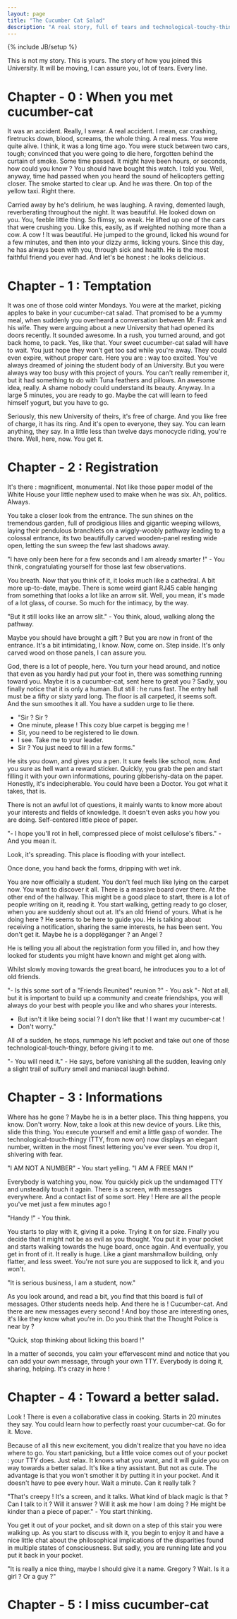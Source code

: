 ```yaml
---
layout: page
title: "The Cucumber Cat Salad"
description: "A real story, full of tears and technological-touchy-thingy."
---
```

{% include JB/setup %}

This is not my story. This is yours. The story of how you joined this University. It will be moving, I can assure you, lot of tears. Every line.

# Chapter - 0 : When you met cucumber-cat

It was an accident. Really, I swear. A real accident. I mean, car crashing, firetrucks down, blood, screams, the whole thing. A real mess.
You were quite alive. I think, it was a long time ago. You were stuck between two cars, tough; convinced that you were going to die here, forgotten behind the curtain of smoke.
Some time passed. It might have been hours, or seconds, how could you know ? You should have bought this watch. I told you. Well, anyway, time had passed when you heard the sound of helicopters getting closer. The smoke started to clear up. And he was there. On top of the yellow taxi. Right there.

Carried away by he's delirium, he was laughing. A raving, demented laugh, reverberating throughout the night.
It was beautiful.
He looked down on you. You, feeble little thing. So flimsy, so weak. He lifted up one of the cars that were crushing you. Like this, easily, as if weighted nothing more than a cow. A cow !
It was beautiful. He jumped to the ground, licked his wound for a few minutes, and then into your dizzy arms, licking yours.
Since this day, he has always been with you, through sick and health. He is the most faithful friend you ever had. And let's be honest : he looks delicious.

# Chapter - 1 : Temptation

It was one of those cold winter Mondays. You were at the market, picking apples to bake in your cucumber-cat salad. That promised to be a yummy meal, when suddenly you overheard a conversation between Mr. Frank and his wife. They were arguing about a new University that had opened its doors recently. It sounded awesome.
In a rush, you turned around, and got back home, to pack.
Yes, like that. Your sweet cucumber-cat salad will have to wait. You just hope they won't get too sad while you're away. They could even expire, without proper care.
Here you are : way too excited. You've always dreamed of joining the student body of an University. But you were always way too busy with this project of yours. You can't really remember it, but it had something to do with Tuna feathers and pillows. An awesome idea, really. A shame nobody could understand its beauty.
Anyway. In a large 5 minutes, you are ready to go. Maybe the cat will learn to feed himself yogurt, but you have to go.

Seriously, this new University of theirs, it's free of charge. And you like free of charge, it has its ring. And it's open to everyone, they say. You can learn anything, they say.
In a little less than twelve days monocycle riding, you're there. Well, here, now. You get it.

# Chapter - 2 : Registration

It's there : magnificent, monumental. Not like those paper model of the White House your little nephew used to make when he was six. Ah, politics. Always.

You take a closer look from the entrance. The sun shines on the tremendous garden, full of prodigious lilies and gigantic weeping willows, laying their pendulous branchlets on a wiggly-woobly pathway leading to a colossal entrance, its two beautifully carved wooden-panel resting wide open, letting the sun sweep the few last shadows away.

"I have only been here for a few seconds and I am already smarter !" - You think, congratulating yourself for those last few observations.

You breath. Now that you think of it, it looks much like a cathedral. A bit more up-to-date, maybe. There is some weird giant RJ45 cable hanging from something that looks a lot like an arrow slit.
Well, you mean, it's made of a lot glass, of course. So much for the intimacy, by the way.

"But it still looks like an arrow slit." - You think, aloud, walking along the pathway.

Maybe you should have brought a gift ?
But you are now in front of the entrance. It's a bit intimidating, I know. Now, come on. Step inside. It's only carved wood on those panels, I can assure you.

God, there is a lot of people, here. You turn your head around, and notice that even as you hardly had put your foot in, there was something running toward you. Maybe it is a cucumber-cat, sent here to great you ?
Sadly, you finally notice that it is only a human.
But still : he runs fast.
The entry hall must be a fifty or sixty yard long. The floor is all carpeted, it seems soft. And the sun smoothes it all. You have a sudden urge to lie there.

- "Sir ? Sir ?
- One minute, please ! This cozy blue carpet is begging me !
- Sir, you need to be registered to lie down.
- I see. Take me to your leader.
- Sir ? You just need to fill in a few forms."

He sits you down, and gives you a pen. It sure feels like school, now. And you sure as hell want a reward sticker. Quickly, you grab the pen and start filling it with your own informations, pouring gibberishy-data on the paper. Honestly, it's indecipherable. You could have been a Doctor. You got what it takes, that is.

There is not an awful lot of questions, it mainly wants to know more about your interests and fields of knowledge. It doesn't even asks you how you are doing. Self-centered little piece of paper.

"- I hope you'll rot in hell, compressed piece of moist cellulose's fibers." - And you mean it.

Look, it's spreading. This place is flooding with your intellect.

Once done, you hand back the forms, dripping with wet ink.

You are now officially a student. You don't feel much like lying on the carpet now. You want to discover it all.
There is a massive board over there. At the other end of the hallway. This might be a good place to start, there is a lot of people writing on it, reading it. You start walking, getting ready to go closer, when you are suddenly shout out at.
It's an old friend of yours. What is he doing here ?
He seems to be here to guide you. He is talking about receiving a notification, sharing the same interests, he has been sent. You don't get it. Maybe he is a dopplëganger ? an Angel ?

He is telling you all about the registration form you filled in, and how they looked for students you might have known and might get along with.

Whilst  slowly moving towards the great board, he introduces you to a lot of old friends.

"- Is this some sort of a "Friends Reunited" reunion ?" - You ask
"- Not at all, but it is important to build up a community and create friendships, you will always do your best with people you like and who shares your interests.
- But isn't it like being social ? I don't like that ! I want my cucumber-cat !
- Don't worry."

All of a sudden, he stops, rummage his left pocket and take out one of those technological-touch-thingy, before giving it to me.

"- You will need it." - He says, before vanishing all the sudden, leaving only a slight trail of sulfury smell and maniacal laugh behind.

# Chapter - 3 : Informations

Where has he gone ? Maybe he is in a better place. This thing happens, you know. Don't worry.
Now, take a look at this new device of yours. Like this, slide this thing.
You execute yourself and emit a little gasp of wonder. The technological-touch-thingy  (TTY, from now on) now displays an elegant number, written in the most finest lettering you've ever seen.
You drop it, shivering with fear.

"I AM NOT A NUMBER" - You start yelling.
"I AM A FREE MAN !"

Everybody is watching you, now. You quickly pick up the undamaged TTY and unsteadily touch it again. There is a screen, with messages everywhere. And a contact list of some sort. Hey ! Here are all the people you've met just a few minutes ago !

"Handy !" - You think.

You starts to play with it, giving it a poke. Trying it on for size. Finally you decide that it might not be as evil as you thought. You put it in your pocket and starts walking towards the huge board, once again. And eventually, you get in front of it.
It really is huge. Like a giant marshmallow building, only flatter, and less sweet. You're not sure you are supposed to lick it, and you won't.

"It is serious business, I am a student, now."

As you look around, and read a bit, you find that this board is full of messages. Other students needs help. And there he is ! Cucumber-cat.
And there are new messages every second ! And boy those are interesting ones, it's like they know what you're in. Do you think that the Thought Police is near by ?

"Quick, stop thinking about licking this board !"

In a matter of seconds, you calm your effervescent mind and notice that you can add your own message, through your own TTY.
Everybody is doing it, sharing, helping. It's crazy in here !

# Chapter - 4 : Toward a better salad.

Look ! There is even a collaborative class in cooking. Starts in 20 minutes they say. You could learn how to perfectly roast your cucumber-cat. Go for it. Move.

Because of all this new excitement, you didn't realize that you have no idea where to go. You start panicking, but a little voice comes out of your pocket : your TTY does. Just relax.
It knows what you want, and it will guide you on way towards a better salad. It's like a tiny assistant. But not as cute. The advantage is that you won't smother it by putting it in your pocket. And it doesn't have to pee every hour.
Wait a minute. Can it really talk ?

"That's creepy ! It's a screen, and it talks.
What kind of black magic is that ? Can I talk to it ? Will it answer ? Will it ask me how I am doing ? He might be kinder than a piece of paper." - You start thinking.

You get it out of your pocket, and sit down on a step of this stair you were walking up. As you start to discuss with it, you begin to enjoy it and have a nice little chat about the philosophical implications of the disparities found in multiple states of consciousness. But sadly, you are running late and you put it back in your pocket.

"It is really a nice thing, maybe I should give it a name. Gregory ? Wait. Is it a girl ? Or a guy ?"

# Chapter - 5 : I miss cucumber-cat